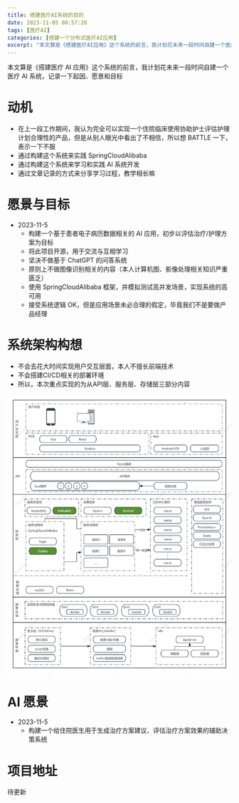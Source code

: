 ```yaml
---
title: 搭建医疗AI系统的目的
date: 2023-11-05 08:57:20
tags: [医疗AI]
categories: [搭建一个分布式医疗AI应用]
excerpt: "本文算是《搭建医疗AI应用》这个系统的前言，我计划花未来一段时间自建一个医疗AI系统，记录一下起因、愿景和目标"
---
```


本文算是《搭建医疗 AI 应用》这个系统的前言，我计划花未来一段时间自建一个医疗 AI 系统，记录一下起因、愿景和目标

# 动机

- 在上一段工作期间，我认为完全可以实现一个住院临床使用协助护士评估护理计划合理性的产品，但是从别人眼光中看出了不相信，所以想 BATTLE 一下，表示一下不服
- 通过构建这个系统来实践 SpringCloudAlibaba
- 通过构建这个系统来学习和实践 AI 系统开发
- 通过文章记录的方式来分享学习过程，教学相长嘛

# 愿景与目标

- 2023-11-5
  - 构建一个基于患者电子病历数据相关的 AI 应用，初步以评估治疗/护理方案为目标
  - 将此项目开源，用于交流与互相学习
  - 坚决不做基于 ChatGPT 的问答系统
  - 原则上不做图像识别相关的内容（本人计算机图、影像处理相关知识严重匮乏）
  - 使用 SpringCloudAlibaba 框架，并模拟测试高并发场景，实现系统的高可用
  - 接受系统逻辑 OK，但是应用场景未必合理的假定，毕竟我们不是要做产品经理

# 系统架构构想
  - 不会去花大时间实现用户交互层面，本人不擅长前端技术
  - 不会搭建CI/CD相关的部署环境
  - 所以，本次重点实现的为从API层、服务层、存储层三部分内容
   
  ![](../pic/medical-ai-purpose/技术架构.png )

  
# AI 愿景
- 2023-11-5
  - 构建一个给住院医生用于生成治疗方案建议、评估治疗方案效果的辅助决策系统

# 项目地址
待更新